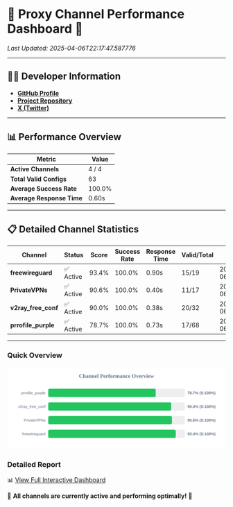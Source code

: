 # 🌟 Proxy Channel Performance Dashboard 🌟

_Last Updated: 2025-04-06T22:17:47.587776_

---

## 👩‍💻 Developer Information

- **[GitHub Profile](https://github.com/4n0nymou3)**  
- **[Project Repository](https://github.com/4n0nymou3/multi-proxy-config-fetcher)**  
- **[X (Twitter)](https://x.com/4n0nymou3)**  

---

## 📊 Performance Overview

| Metric                | Value       |
|-----------------------|-------------|
| **Active Channels**   | 4 / 4       |
| **Total Valid Configs** | 63          |
| **Average Success Rate** | 100.0%      |
| **Average Response Time** | 0.60s       |

---

## 📋 Detailed Channel Statistics

| Channel          | Status     | Score  | Success Rate | Response Time | Valid/Total | Last Success               |
|------------------|------------|--------|--------------|---------------|-------------|----------------------------|
| **freewireguard**  | ✅ Active  | 93.4%  | 100.0% | 0.90s         | 15/19       | 2025-04-06T22:17:47.586385 |
| **PrivateVPNs**  | ✅ Active  | 90.6%  | 100.0% | 0.40s         | 11/17       | 2025-04-06T22:17:46.658700 |
| **v2ray_free_conf**  | ✅ Active  | 90.0%  | 100.0% | 0.38s         | 20/32       | 2025-04-06T22:17:46.230458 |
| **prrofile_purple**  | ✅ Active  | 78.7%  | 100.0% | 0.73s         | 17/68       | 2025-04-06T22:17:45.818448 |

---

### Quick Overview
<div align="center">
  <a href="https://raw.githubusercontent.com/nullluser/NullRepo/refs/heads/main/assets/channel_stats_chart.svg">
    <img src="https://raw.githubusercontent.com/nullluser/NullRepo/refs/heads/main/assets/channel_stats_chart.svg" alt="Source Performance Statistics" width="800">
  </a>
</div>

### Detailed Report
📊 [View Full Interactive Dashboard](https://htmlpreview.github.io/?https://github.com/nullluser/NullRepo/blob/main/assets/performance_report.html)

🎉 **All channels are currently active and performing optimally!** 🎉
